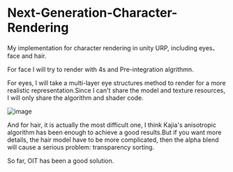 # Next-Generation-Character-Rendering
My implementation for character rendering in unity URP, including eyes、face and hair.

For face I will try to render with 4s and Pre-integration algrithmn.

For eyes, I will take a multi-layer eye structures method to render for a more realistic representation.Since I can't share the model and texture resources, I will only share the algorithm and shader code.

![image](https://user-images.githubusercontent.com/56297955/178153442-a370562f-6767-4f0a-83a5-53deed8fc9a6.png)

And for hair, it is actually the most difficult one, I think Kajia's anisotropic algorithm has been enough to achieve a good results.But if you want more details, the hair model have to be more complicated, then the alpha blend will cause a serious problem: transparency sorting.

So far, OIT has been a good solution.
